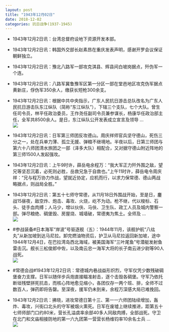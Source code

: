 ```yaml
---
layout: post
title: "1943年12月02日"
date: 2018-12-02
categories: 抗日战争(1937-1945)
---
```


<meta name="referrer" content="no-referrer" />

- 1943年12月2日讯：台湾总督府设地下资源开发本部。 

- 1943年12月2日讯：韩国外交部长赵素昂在重庆发表声明，感谢开罗会议保证朝鲜独立。 

- 1943年12月2日讯：豫北八路军一部攻克淇县、辉县间白坡岗据点，歼伪军一个连。 

- 1943年12月2日讯：八路军冀鲁豫军区第一分区一部在堂邑地区攻克伪军据点黄新庄，俘伪军350余人，缴获长短枪300余支。 

- 1943年12月2日讯：根据中共中央指示，广东人民抗日游击总队改名为广东人民抗日游击队东江纵队（简称“东江纵队”），下辖三个支队，七个大队。曾生任司令员，林平任政治委员，王作尧任副司令员兼参谋长，杨康华任政治部主任，全军共8500余人。是日，东江纵队公开发表成立宣言及领导 ... <br/><img src="https://wx4.sinaimg.cn/large/aca367d8ly1fxsmnjus0dj20c8090aa3.jpg" />

- 1943年12月2日讯：日军第三师团反攻德山。周庆祥师官兵坚守德山，死伤三分之一，处在兵单力薄、孤立无援、弹粮不继境地。半夜以后，日第三师团与第六十八师团清水旅团之一部（泽多大队）相配合，又对据守德山附近阵地的第三师1500人发起强攻。 

- 1943年12月2日讯：上午9时许，薛岳电余程万：“我大军正力歼外围之敌，望兄等坚忍沉着，必死则必胜，岳救兄急于自救也。”上午11时许，薛岳电令周庆祥：“兄与程万协力作战，望就近协定，应机而行，以求力保常德、德山两战略据点，则战局全胜。” 

- 1943年12月2日讯：第五十七师守常德，从11月18日外围战开始，至是日，鏖战15昼夜，敌空炸、炮击、毒攻、火烧，屹不为动。枪不继，代以梭标、石头、徒手血肉搏；人马少，增以伙伕、马伕、卫生队、政工人员及城内警察一部。弹尽粮绝、碉堡毁、房屋烧、城墙破，常德夷为焦土。全师及 ... <br/><img src="https://wx3.sinaimg.cn/large/aca367d8ly1fxs8s3jg13j20c809zt8t.jpg" />

- #参战装备#日本海军“岸波”号驱逐舰（五）：1944年11月，该舰护航“八纮丸”从新加坡到达马尼拉。卸完燃油物资后，护卫从马尼拉返回新加坡，途中1944年12月4日，在巴拉湾岛西北海域，被美国海军“三叶尾鱼”号潜艇发射鱼雷击沉。舰长三舩俊郎中佐，以及南云忠一海军大将的长子南云进少尉等90人战死。 <br/><img src="https://wx3.sinaimg.cn/large/aca367d8ly1fxs66p267zj21cg0u04d1.jpg" />

- #常德会战#1943年12月2日讯：常德城内巷战益形炽烈，守军仅凭少数残破碉堡奋力支撑。日军以随伴步兵炮直接瞄准射击，逐个击毁各碉堡。守军乃依托断垣残壁拼死抗击，而核心阵地愈见缩小，各团仅存一两个班、排，全师不过数百人，弹药即将告罄。至深夜，援军仍未到来，余程万深感大局已难挽回。 

- 1943年12月2日讯：拂晓，进攻常德日第十三、第一一六师团陆续增加，轰炸、毒攻，兴街口北头的守军被烟火熏死。日军在废墟上继续推进，距第五十七师师部门口约80米，营长孔溢虞率余部40多人同敌肉搏，全部战死。守卫在北门和文庙相接防地的第一六九团第一营营长杨维钧率10余名士兵 ... <br/><img src="https://wx4.sinaimg.cn/large/aca367d8ly1fxs1uapzxxj20c80jpjru.jpg" />

